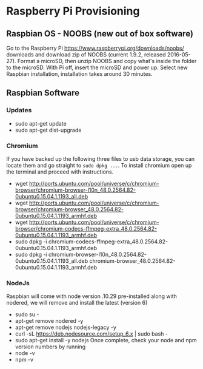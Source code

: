 # Raspberry Pi Provisioning

## Raspbian OS - NOOBS (new out of box software)
Go to the Raspberry Pi https://www.raspberrypi.org/downloads/noobs/ downloads and download zip of NOOBS (current 1.9.2, released 2016-05-27).
Format a microSD, then unzip NOOBS and copy what's inside the folder to the microSD.
With Pi off, insert the microSD and power up.
Select new Raspbian installation, installation takes around 30 minutes.
## Raspbian Software
### Updates
* sudo apt-get update
* sudo apt-get dist-upgrade

### Chromium
If you have backed up the following three files to usb data storage, you can locate them and go straight to `sudo dpkg ...`. To install chromium open up the terminal and proceed with instructions. 
* wget http://ports.ubuntu.com/pool/universe/c/chromium-browser/chromium-browser-l10n_48.0.2564.82-0ubuntu0.15.04.1.1193_all.deb
* wget http://ports.ubuntu.com/pool/universe/c/chromium-browser/chromium-browser_48.0.2564.82-0ubuntu0.15.04.1.1193_armhf.deb
* wget http://ports.ubuntu.com/pool/universe/c/chromium-browser/chromium-codecs-ffmpeg-extra_48.0.2564.82-0ubuntu0.15.04.1.1193_armhf.deb
* sudo dpkg -i chromium-codecs-ffmpeg-extra_48.0.2564.82-0ubuntu0.15.04.1.1193_armhf.deb
* sudo dpkg -i chromium-browser-l10n_48.0.2564.82-0ubuntu0.15.04.1.1193_all.deb chromium-browser_48.0.2564.82-0ubuntu0.15.04.1.1193_armhf.deb

### NodeJs
Raspbian will come with node version .10.29 pre-installed along with nodered, we will remove and install the latest (version 6)
* sudo su -
* apt-get remove nodered -y
* apt-get remove nodejs nodejs-legacy -y
* curl -sL https://deb.nodesource.com/setup_6.x | sudo bash -
* sudo apt-get install -y nodejs
Once complete, check your node and npm version numbers by running
* node -v
* npm -v

